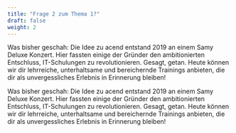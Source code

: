 ```yaml
---
title: "Frage 2 zum Thema 1?"
draft: false
weight: 2
---
```


Was bisher geschah: Die Idee zu acend entstand 2019 an einem Samy Deluxe Konzert.
Hier fassten einige der Gründer den ambitionierten Entschluss, IT-Schulungen zu revolutionieren. Gesagt, getan. Heute können wir dir lehrreiche, unterhaltsame und bereichernde Trainings anbieten, die dir als unvergessliches Erlebnis in Erinnerung bleiben!

Was bisher geschah: Die Idee zu acend entstand 2019 an einem Samy Deluxe Konzert. Hier fassten einige der Gründer den ambitionierten Entschluss, IT-Schulungen zu revolutionieren. Gesagt, getan. Heute können wir dir lehrreiche, unterhaltsame und bereichernde Trainings anbieten, die dir als unvergessliches Erlebnis in Erinnerung bleiben!
